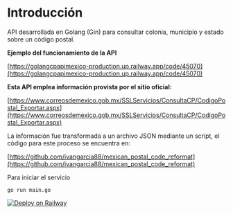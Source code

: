 # Introducción

API desarrollada en Golang (Gin) para consultar colonia, municipio y estado sobre un código postal.

**Ejemplo del funcionamiento de la API** 

[https://golangcpapimexico-production.up.railway.app/code/45070](https://golangcpapimexico-production.up.railway.app/code/45070)

**Esta API emplea información provista por el sitio oficial:**

[https://www.correosdemexico.gob.mx/SSLServicios/ConsultaCP/CodigoPostal_Exportar.aspx](https://www.correosdemexico.gob.mx/SSLServicios/ConsultaCP/CodigoPostal_Exportar.aspx)

La información fue transformada a un archivo JSON mediante un script, el código para este proceso se encuentra en: 

[https://github.com/ivangarcia88/mexican_postal_code_reformat](https://github.com/ivangarcia88/mexican_postal_code_reformat)


Para iniciar el servicio

```plaintext
go run main.go
```
[![Deploy on Railway](https://railway.app/button.svg)](https://railway.app/new/template/dTvvSf)
